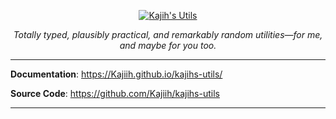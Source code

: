 <p align="center">
<a href="https://github.com/Kajiih/kajihs-utils">
    <img alt="Kajih's Utils" src="https://www.python.org/static/community_logos/python-logo-generic.svg"/>
</a>
</p>

<p align="center">
    <em>Totally typed, plausibly practical, and remarkably random utilities—for me, and maybe for you too.</em>
</p>

---

**Documentation**: <https://Kajiih.github.io/kajihs-utils/>

**Source Code**: <https://github.com/Kajiih/kajihs-utils>

---
